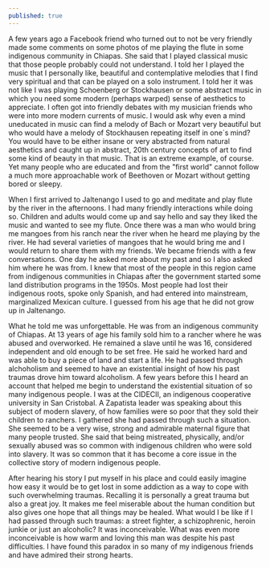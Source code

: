 ```yaml
---
published: true
---
```

A few years ago a Facebook friend who turned out to not be very friendly made some comments on some photos of me playing the flute in some indigenous community in Chiapas. She said that I played classical music that those people probably could not understand. I told her I played the music that I personally like, beautiful and contemplative melodies that I find very spiritual and that can be played on a solo instrument. I told her it was not like I was playing Schoenberg or Stockhausen or some abstract music in which you need some modern (perhaps warped) sense of aesthetics to appreciate. I often got into friendly debates with my musician friends who were into more modern currents of music. I would ask why even a mind uneducated in music can find a melody of Bach or Mozart very beautiful but who would have a melody of Stockhausen repeating itself in one´s mind? You would have to be either insane or very abstracted from natural aesthetics and caught up in abstract, 20th century concepts of art to find some kind of beauty in that music. That is an extreme example, of course. Yet many people who are educated and from the "first world" cannot follow a much more approachable work of Beethoven or Mozart without getting bored or sleepy.

When I first arrived to Jaltenango I used to go and meditate and play flute by the river in the afternoons. I had many friendly interactions while doing so. Children and adults would come up and say hello and say they liked the music and wanted to see my flute. Once there was a man who would bring me mangoes from his ranch near the river when he heard me playing by the river. He had several varieties of mangoes that he would bring me and I would return to share them with my friends. We became friends with a few conversations. One day he asked more about my past and so I also asked him where he was from. I knew that most of the people in this region came from indigenous communities in Chiapas after the government started some land distribution programs in the 1950s. Most people had lost their indigenous roots, spoke only Spanish, and had entered into mainstream, marginalized Mexican culture. I guessed from his age that he did not grow up in Jaltenango.

What he told me was unforgettable. He was from an indigenous community of Chiapas. At 13 years of age his family sold him to a rancher where he was abused and overworked. He remained a slave until he was 16, considered independent and old enough to be set free. He said he worked hard and was able to buy a piece of land and start a life. He had passed through alchoholism and seemed to have an existential insight of how his past traumas drove him toward alcoholism. A few years before this I heard an account that helped me begin to understand the existential situation of so many indigenous people. I was at the CIDECII, an indigenous cooperative university in San Cristobal. A Zapatista leader was speaking about this subject of modern slavery, of how families were so poor that they sold their children to ranchers. I gathered she had passed through such a situation. She seemed to be a very wise, strong and admirable maternal figure that many people trusted. She said that being mistreated, physically, and/or sexually abused was so common with indigenous children who were sold into slavery. It was so common that it has become a core issue in the collective story of modern indigenous people.

After hearing his story I put myself in his place and could easily imagine how easy it would be to get lost in some addiction as a way to cope with such overwhelming traumas. Recalling it is personally a great trauma but also a great joy. It makes me feel miserable about the human condition but also gives one hope that all things may be healed. What would I be like if I had passed through such traumas: a street fighter, a schizophrenic, heroin junkie or just an alcoholic? It was inconceivable. What was even more inconceivable is how warm and loving this man was despite his past difficulties. I have found this paradox in so many of my indigenous friends and have admired their strong hearts.
